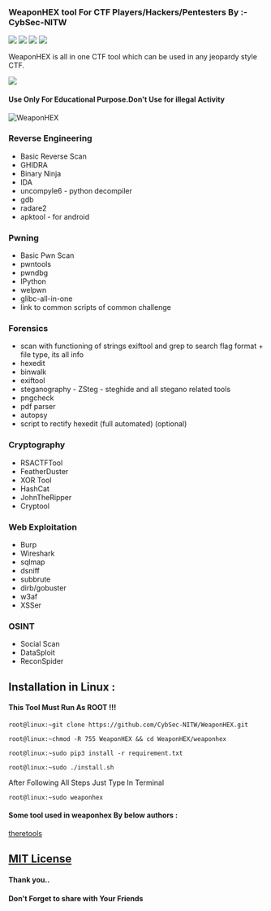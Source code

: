 ### WeaponHEX tool For CTF Players/Hackers/Pentesters By :- CybSec-NITW
![](https://img.shields.io/github/license/CybSec-NITW/WeaponHEX)
![](https://img.shields.io/github/issues/CybSec-NITW/WeaponHEX)
![](https://img.shields.io/badge/Python-3-blue)
![](https://img.shields.io/github/stars/CybSec-NITW/WeaponHEX)

WeaponHEX is all in one CTF tool which can be used in any jeopardy style CTF.


<img src ="https://img.shields.io/badge/Important-notice-red" />
<h4>Use Only For Educational Purpose.Don't Use for illegal Activity</h4>

![WeaponHEX](https://imgur.com/mHjdokH.png)

### Reverse Engineering
- Basic Reverse Scan 
- GHIDRA
- Binary Ninja
- IDA
- uncompyle6 - python decompiler
- gdb
- radare2
- apktool - for android
### Pwning
- Basic Pwn Scan
- pwntools
- pwndbg
- IPython
- welpwn
- glibc-all-in-one
- link to common scripts of common challenge
### Forensics
- scan with functioning of strings exiftool and grep to search flag format + file type, its all info
- hexedit
- binwalk
- exiftool
- steganography
      - ZSteg
      - steghide and all stegano related tools
- pngcheck
- pdf parser
- autopsy
- script to rectify hexedit (full automated) (optional)
### Cryptography
- RSACTFTool
- FeatherDuster
- XOR Tool
- HashCat
- JohnTheRipper
- Cryptool
### Web Exploitation 
- Burp
- Wireshark
- sqlmap
- dsniff
- subbrute
- dirb/gobuster
- w3af
- XSSer
### OSINT
- Social Scan 
- DataSploit
- ReconSpider

## Installation in Linux :

#### This Tool Must Run As ROOT !!!

    
    root@linux:~git clone https://github.com/CybSec-NITW/WeaponHEX.git
    
    root@linux:~chmod -R 755 WeaponHEX && cd WeaponHEX/weaponhex
    
    root@linux:~sudo pip3 install -r requirement.txt
    
    root@linux:~sudo ./install.sh
    

 After Following All Steps Just Type In Terminal 
 
    
    root@linux:~sudo weaponhex
    

#### Some tool used in weaponhex By below authors :
[theretools](https://github.com/therelinks)

## [MIT License](https://raw.githubusercontent.com/CybSec-NITW/WeaponHEX/master/LICENSE)

#### Thank you..
#### Don't Forget to share with Your Friends 
